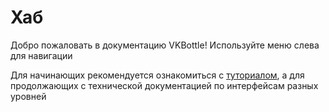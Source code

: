 # Хаб

Добро пожаловать в документацию VKBottle! Используйте меню слева для навигации

Для начинающих рекомендуется ознакомиться с [туториалом](tutorial/index.md), а для продолжающих с технической документацией по интерфейсам разных уровней